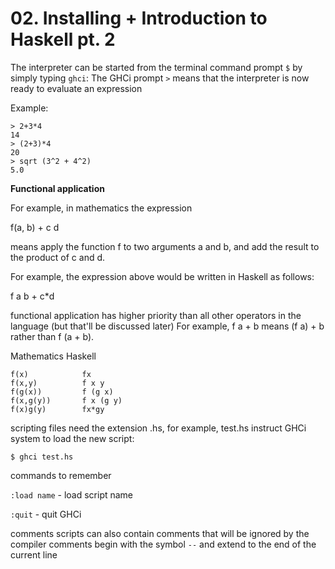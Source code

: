 # 02. Installing + Introduction to Haskell pt. 2
The interpreter can be started from the terminal command prompt ```$``` by simply typing ```ghci```:
The GHCi prompt ```>``` means that the interpreter is now ready to evaluate an expression

Example:
```
> 2+3*4
14
> (2+3)*4
20
> sqrt (3^2 + 4^2)
5.0
```
**Functional application**

For example, in mathematics the expression

f(a, b) + c d

means apply the function f to two arguments a and b, and add the result to the product of c and d.


For example, the expression above would be written in Haskell as follows:

f a b + c*d

functional application has higher priority than all other operators in the language (but that'll be discussed later)
For example, f a + b means (f a) + b rather than f (a + b).

Mathematics     Haskell
```
f(x)            fx
f(x,y)          f x y
f(g(x))         f (g x)
f(x,g(y))       f x (g y)
f(x)g(y)        fx*gy
```

scripting
files need the extension .hs, for example, test.hs
instruct GHCi system to load the new script:
```
$ ghci test.hs
```

commands to remember

```:load name``` - load script name

```:quit``` - quit GHCi

comments
scripts can also contain comments that will be ignored by the compiler
comments begin with the symbol ```--``` and extend to the end of the current line
